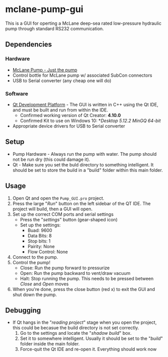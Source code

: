 # mclane-pump-gui

This is a GUI for operting a McLane deep-sea rated low-pressure hydraulic pump through standard RS232 communication.

## Dependencies
### Hardware
- [McLane Pump - Just the pump](https://mclanelabs.com/remote-access-sampler-2)
- Control bottle for McLane pump w/ associated SubCon connectors
- USB to Serial converter (any cheap one will do)


### Software
- [Qt Development Platform](https://www.qt.io/) - The GUI is written in C++ using the Qt IDE, and must be built and run from within the IDE.
    - Confirmed working version of Qt Creator: **4.10.0**
    - Confirmed Kit to use on Windows 10: **Desktop 5.12.2 MinGQ 64-bit*
- Appropriate device drivers for USB to Serial converter

## Setup
- Pump Hardware - Always run the pump with water. The pump should not be run dry (this could damage it).
- Qt - Make sure you set the buld directory to something intelligent. It should be set to store the build in a "build" folder within this main folder.


## Usage
1. Open Qt and open the `Pump_GUI.pro` project.
2. Press the large "*Run*" button on the left sidebar of the QT IDE. The project will build, then a GUI will open.
3. Set up the correct COM ports and serial settings
    - Press the "*settings*" button (gear-shaped icon)
    - Set up the settings:
        - Buad: 9600
        - Data Bits: 8
        - Stop bits: 1
        - Pairity: None
        - Flow Control: None
4. Connect to the pump.
5. Control the pump!
    - Close: Run the pump forward to pressurize
    - Open: Run the pump backward to vent/draw vacuum
    - Halt: Stop running the pump. This needs to be pressed between *Close* and *Open* moves
6. When you're done, press the close button (red x) to exit the GUI and shut down the pump.


## Debugging
- If Qt hangs in the "*reading project*" stage when you open the project, this could be becasue the build directory is not set correctly.
    1. Go to the settings and locate the "*shadow build*" box.
    2. Set it to somewhere intelligent. Usually it should be set to the "*build*" folder inside the main folder.
    3. Force-quit the Qt IDE and re-open it. Everything should work now
